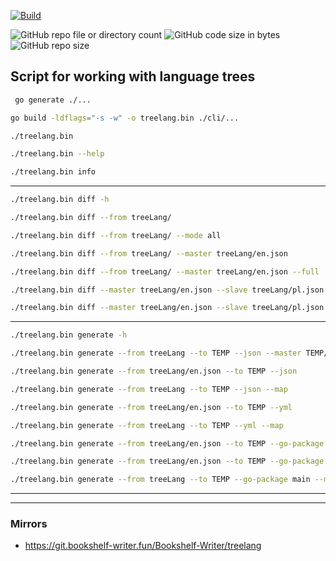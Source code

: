 [![Build](https://github.com/Bookshelf-Writer/treelang/actions/workflows/pylint.yml/badge.svg?branch=main)](https://github.com/Bookshelf-Writer/treelang/actions/workflows/pylint.yml)

![GitHub repo file or directory count](https://img.shields.io/github/directory-file-count/Bookshelf-Writer/treelang?color=orange)
![GitHub code size in bytes](https://img.shields.io/github/languages/code-size/Bookshelf-Writer/treelang?color=green)
![GitHub repo size](https://img.shields.io/github/repo-size/Bookshelf-Writer/treelang)

## Script for working with language trees

```bash
 go generate ./...
```

```bash
go build -ldflags="-s -w" -o treelang.bin ./cli/...
```

```bash
./treelang.bin
```

```bash
./treelang.bin --help
```

```bash
./treelang.bin info
```

---

```bash
./treelang.bin diff -h
```

```bash
./treelang.bin diff --from treeLang/
```

```bash
./treelang.bin diff --from treeLang/ --mode all
```

```bash
./treelang.bin diff --from treeLang/ --master treeLang/en.json
```

```bash
./treelang.bin diff --from treeLang/ --master treeLang/en.json --full
```

```bash
./treelang.bin diff --master treeLang/en.json --slave treeLang/pl.json
```

```bash
./treelang.bin diff --master treeLang/en.json --slave treeLang/pl.json --full
```

---

```bash
./treelang.bin generate -h
```

```bash
./treelang.bin generate --from treeLang --to TEMP --json --master TEMP/treelang_en.gen.yml
```

```bash
./treelang.bin generate --from treeLang/en.json --to TEMP --json
```

```bash
./treelang.bin generate --from treeLang --to TEMP --json --map
```

```bash
./treelang.bin generate --from treeLang/en.json --to TEMP --yml
```

```bash
./treelang.bin generate --from treeLang --to TEMP --yml --map
```

```bash
./treelang.bin generate --from treeLang/en.json --to TEMP --go-package main
```

```bash
./treelang.bin generate --from treeLang/en.json --to TEMP --go-package main --func-png
```

```bash
./treelang.bin generate --from treeLang --to TEMP --go-package main --map
```

---

---

### Mirrors

- https://git.bookshelf-writer.fun/Bookshelf-Writer/treelang
 
